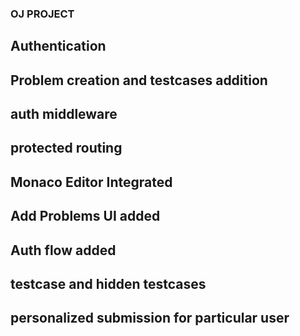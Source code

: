 ### OJ PROJECT

## Authentication

## Problem creation and testcases addition

## auth middleware

## protected routing

## Monaco Editor Integrated

## Add Problems UI added

## Auth flow added

## testcase and hidden testcases

## personalized submission for particular user

